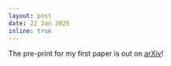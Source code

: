 ```yaml
---
layout: post
date: 22 Jan 2025
inline: true
---
```

The pre-print for my first paper is out on [arXiv](https://arxiv.org/abs/2501.13161)! 
